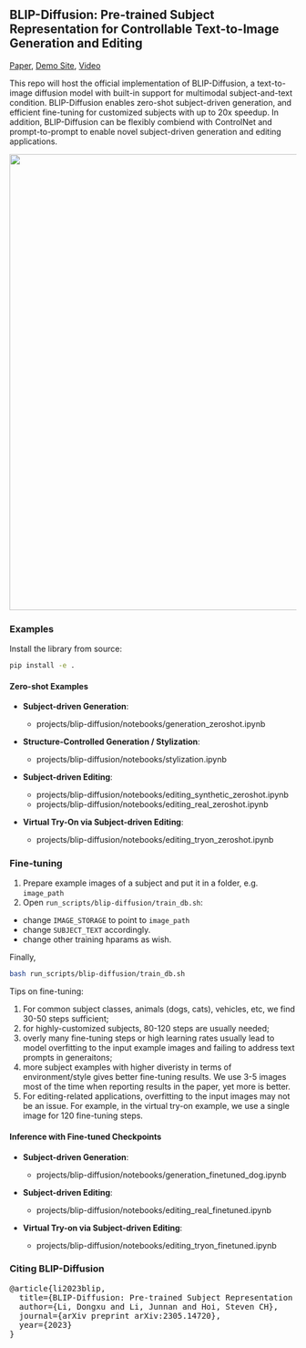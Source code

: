 ## BLIP-Diffusion: Pre-trained Subject Representation for Controllable Text-to-Image Generation and Editing
[Paper](https://arxiv.org/abs/2305.14720), [Demo Site](https://dxli94.github.io/BLIP-Diffusion-website/), [Video](https://youtu.be/Wf09s4JnDb0)

This repo will host the official implementation of BLIP-Diffusion, a text-to-image diffusion model with built-in support for multimodal subject-and-text condition. BLIP-Diffusion enables zero-shot subject-driven generation, and efficient fine-tuning for customized subjects with up to 20x speedup. In addition, BLIP-Diffusion can be flexibly combiend with ControlNet and prompt-to-prompt to enable novel subject-driven generation and editing applications.

<img src="teaser-website.png" width="800">


### Examples

Install the library from source:

```bash
pip install -e .
```

#### Zero-shot Examples
- **Subject-driven Generation**:
    - projects/blip-diffusion/notebooks/generation_zeroshot.ipynb

- **Structure-Controlled Generation / Stylization**:
  - projects/blip-diffusion/notebooks/stylization.ipynb

- **Subject-driven Editing**:
  - projects/blip-diffusion/notebooks/editing_synthetic_zeroshot.ipynb
  - projects/blip-diffusion/notebooks/editing_real_zeroshot.ipynb

- **Virtual Try-On via Subject-driven Editing**:
  - projects/blip-diffusion/notebooks/editing_tryon_zeroshot.ipynb


### Fine-tuning
1. Prepare example images of a subject and put it in a folder, e.g. ``image_path``
2. Open ``run_scripts/blip-diffusion/train_db.sh``:
-  change ``IMAGE_STORAGE`` to point to ``image_path``
-  change ``SUBJECT_TEXT`` accordingly.
-  change other training hparams as wish.

Finally,

```bash
bash run_scripts/blip-diffusion/train_db.sh
```

Tips on fine-tuning:

1. For common subject classes, animals (dogs, cats), vehicles, etc, we find 30-50 steps sufficient;
2. for highly-customized subjects, 80-120 steps are usually needed;
3. overly many fine-tuning steps or high learning rates usually lead to model overfitting to the input example images and failing to address text prompts in generaitons;
3. more subject examples with higher diveristy in terms of environment/style gives better fine-tuning results. We use 3-5 images most of the time when reporting results in the paper, yet more is better.
4. For editing-related applications, overfitting to the input images may not be an issue. For example, in the virtual try-on example, we use a single image for 120 fine-tuning steps.


#### Inference with Fine-tuned Checkpoints
- **Subject-driven Generation**:
    - projects/blip-diffusion/notebooks/generation_finetuned_dog.ipynb

- **Subject-driven Editing**:
    - projects/blip-diffusion/notebooks/editing_real_finetuned.ipynb

- **Virtual Try-on via Subject-driven Editing**:
    - projects/blip-diffusion/notebooks/editing_tryon_finetuned.ipynb

### Citing BLIP-Diffusion
<pre>
@article{li2023blip,
  title={BLIP-Diffusion: Pre-trained Subject Representation for Controllable Text-to-Image Generation and Editing},
  author={Li, Dongxu and Li, Junnan and Hoi, Steven CH},
  journal={arXiv preprint arXiv:2305.14720},
  year={2023}
}
</pre>